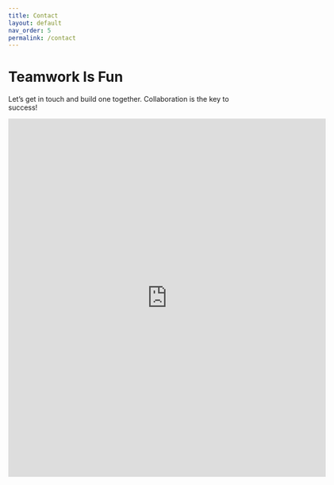 ```yaml
---
title: Contact
layout: default
nav_order: 5
permalink: /contact
---
```


# Teamwork Is Fun

Let’s get in touch and build one together. Collaboration is the key to success!

<iframe src="https://docs.google.com/forms/d/e/1FAIpQLSf9fcChwSdeoo24zUrWqo1-ky-rVaIpQAVRLjGKEOHnoZnLLg/viewform?embedded=true" width="640" height="721" frameborder="0" marginheight="0" marginwidth="0">Loading…</iframe>